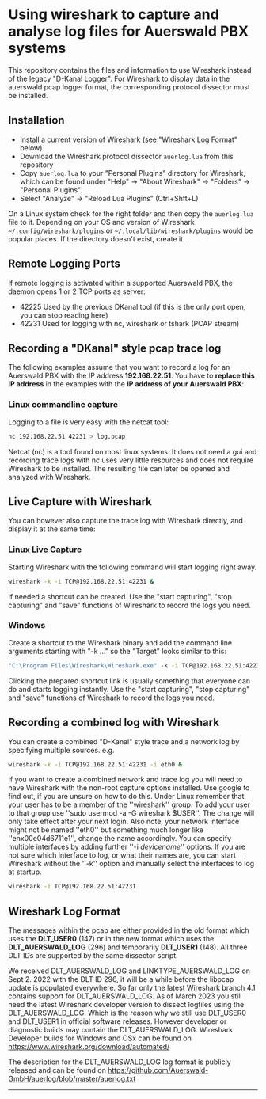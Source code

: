 # Using wireshark to capture and analyse log files for Auerswald PBX systems

This repository contains the files and information to use Wireshark instead of the legacy "D-Kanal Logger".
For Wireshark to display data in the auerswald pcap logger format, the corresponding protocol dissector must be installed.

## Installation

* Install a current version of Wireshark (see "Wireshark Log Format" below)
* Download the Wireshark protocol dissector ```auerlog.lua``` from this repository
* Copy ```auerlog.lua``` to your "Personal Plugins" directory for Wireshark, which can be found under "Help" -> "About Wireshark" -> "Folders" -> "Personal Plugins".
* Select "Analyze" -> "Reload Lua Plugins" (Ctrl+Shft+L)

On a Linux system check for the right folder and then copy the ```auerlog.lua``` file to it.
Depending on your OS and version of Wireshark
```~/.config/wireshark/plugins```
or
```~/.local/lib/wireshark/plugins``` would be popular places.
If the directory doesn't exist, create it.

## Remote Logging Ports

If remote logging is activated within a supported Auerswald PBX, the daemon opens 1 or 2 TCP ports as server:

* 42225 Used by the previous DKanal tool (if this is the only port open, you can stop reading here)
* 42231 Used for logging with nc, wireshark or tshark (PCAP stream)

## Recording a "DKanal" style pcap trace log

The following examples assume that you want to record a log for an Auerswald PBX with the IP address **192.168.22.51**.
You have to **replace this IP address** in the examples with the **IP address of your Auerswald PBX**:

### Linux commandline capture

Logging to a file is very easy with the netcat tool:

```bash
nc 192.168.22.51 42231 > log.pcap
```

Netcat (nc) is a tool found on most linux systems. It does not need a gui and recording trace logs with nc uses very little resources and does not require Wireshark to be installed.
The resulting file can later be opened and analyzed with Wireshark.

## Live Capture with Wireshark

You can however also capture the trace log with Wireshark directly, and display it at the same time:

### Linux Live Capture

Starting Wireshark with the following command will start logging right away.

```bash
wireshark -k -i TCP@192.168.22.51:42231 &
```

If needed a shortcut can be created.
Use the "start capturing", "stop capturing" and "save" functions of Wireshark to record the logs you need.

### Windows

Create a shortcut to the Wireshark binary and add the command line arguments starting with "-k ..." so the "Target" looks similar to this:

```cmd
"C:\Program Files\Wireshark\Wireshark.exe" -k -i TCP@192.168.22.51:42231
```

Clicking the prepared shortcut link is usually something that everyone can do and starts logging instantly.
Use the "start capturing", "stop capturing" and "save" functions of Wireshark to record the logs you need.

## Recording a combined log with Wireshark

You can create a combined "D-Kanal" style trace and a network log by specifying multiple sources. e.g.

```bash
wireshark -k -i TCP@192.168.22.51:42231 -i eth0 &
```

If you want to create a combined network and trace log you will need to have Wireshark with the non-root capture options installed. Use google to find out, if you are unsure on how to do this.
Under Linux remember that your user has to be a member of the ''wireshark'' group.
To add your user to that group use ''sudo usermod -a -G wireshark $USER''.
The change will only take effect after your next login.
Also note, your network interface might not be named ''eth0'' but something much longer like ''enx00e04d6711e1'', change the name accordingly. You can specify multiple interfaces by adding further ''-i *devicename*'' options.
If you are not sure which interface to log, or what their names are, you can start Wireshark without the ''-k'' option and manually select the interfaces to log at startup.

```bash
wireshark -i TCP@192.168.22.51:42231
```

## Wireshark Log Format

The messages within the pcap are either provided in the old format which uses the **DLT_USER0** (147) or in the new format which uses the **DLT_AUERSWALD_LOG** (296) and temporarily **DLT_USER1** (148).
All three DLT IDs are supported by the same dissector script.

We received DLT_AUERSWALD_LOG and LINKTYPE_AUERSWALD_LOG on Sept 2. 2022 with the DLT ID 296, it will be a while before the libpcap update is populated everywhere.
So far only the latest Wireshark branch 4.1 contains support for DLT_AUERSWALD_LOG.
As of March 2023 you still need the latest Wireshark developer version to dissect logfiles using the DLT_AUERSWALD_LOG.
Which is the reason why we still use DLT_USER0 and DLT_USER1 in official software releases. However developer or diagnostic builds may contain the DLT_AUERSWALD_LOG.
Wireshark Developer builds for Windows and OSx can be found on <https://www.wireshark.org/download/automated/>

The description for the DLT_AUERSWALD_LOG log format is publicly released and can be found on <https://github.com/Auerswald-GmbH/auerlog/blob/master/auerlog.txt>

***
